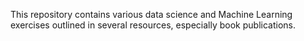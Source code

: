 This repository contains various data science and Machine Learning exercises outlined in several resources, especially book publications.